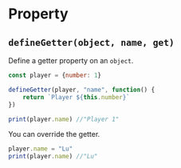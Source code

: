 # Property

## `defineGetter(object, name, get)`
Define a getter property on an `object`.
```javascript
const player = {number: 1}

defineGetter(player, "name", function() {
	return `Player ${this.number}`
})

print(player.name) //"Player 1"
```

You can override the getter.
```javascript
player.name = "Lu"
print(player.name) //"Lu"
```